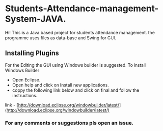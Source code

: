 # Students-Attendance-management-System-JAVA.

Hi! This is a Java based project for students attendance management. the programme uses files as data-base and Swing for GUI.

## Installing Plugins
For the Editing the GUI using Windows builder is suggested. 
To install Windows Builder
- Open Eclipse.
- Open help and click on Install new applications.
- coppy the following link below and click on final and  follow the instructions.

link - [http://download.eclipse.org/windowbuilder/latest/](http://download.eclipse.org/windowbuilder/latest/)


### For any comments or suggestions pls open an issue. 
